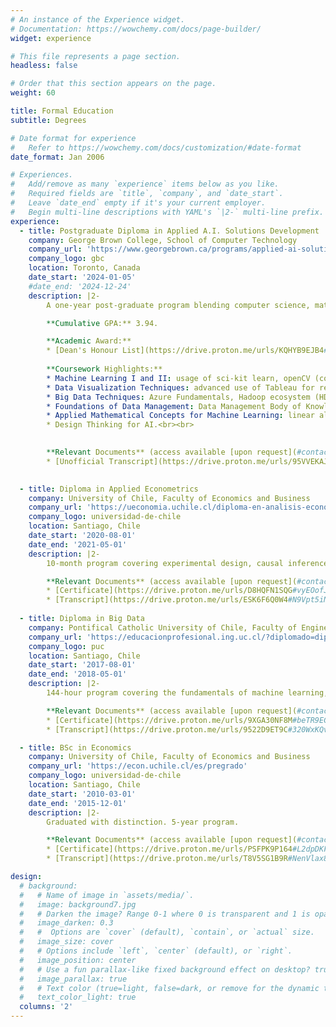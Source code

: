 ```yaml
---
# An instance of the Experience widget.
# Documentation: https://wowchemy.com/docs/page-builder/
widget: experience

# This file represents a page section.
headless: false

# Order that this section appears on the page.
weight: 60

title: Formal Education
subtitle: Degrees

# Date format for experience
#   Refer to https://wowchemy.com/docs/customization/#date-format
date_format: Jan 2006

# Experiences.
#   Add/remove as many `experience` items below as you like.
#   Required fields are `title`, `company`, and `date_start`.
#   Leave `date_end` empty if it's your current employer.
#   Begin multi-line descriptions with YAML's `|2-` multi-line prefix.
experience:
  - title: Postgraduate Diploma in Applied A.I. Solutions Development
    company: George Brown College, School of Computer Technology
    company_url: 'https://www.georgebrown.ca/programs/applied-ai-solutions-development-program-postgraduate-t431'
    company_logo: gbc
    location: Toronto, Canada
    date_start: '2024-01-05'
    #date_end: '2024-12-24'
    description: |2-
        A one-year post-graduate program blending computer science, mathematics, and business to develop AI solutions.

        **Cumulative GPA:** 3.94.

        **Academic Award:**
        * [Dean's Honour List](https://drive.proton.me/urls/KQHYB9EJB4#5sfamaMqZ5rT) (access available [upon request](#contact)).<br><br>
        
        **Coursework Highlights:**
        * Machine Learning I and II: usage of sci-kit learn, openCV (computer vision), NLP and audio-processing libraries.
        * Data Visualization Techniques: advanced use of Tableau for reporting and data storytelling.
        * Big Data Techniques: Azure Fundamentals, Hadoop ecosystem (HDFS, Pig, Hive, Beeline), Spark, and ETL processes with SQL Server Integration Services.
        * Foundations of Data Management: Data Management Body of Knowledge framework.
        * Applied Mathematical Concepts for Machine Learning: linear algebra, matrix factorization, TF-IDF, gradient descent, convolution, Fourier transforms, signal processing.
        * Design Thinking for AI.<br><br>
 

        **Relevant Documents** (access available [upon request](#contact)):
        * [Unofficial Transcript](https://drive.proton.me/urls/95VVEKAJM0#bRuIxcA8J4H1).<br><br>

        
  - title: Diploma in Applied Econometrics
    company: University of Chile, Faculty of Economics and Business
    company_url: 'https://ueconomia.uchile.cl/diploma-en-analisis-econometrico/'
    company_logo: universidad-de-chile
    location: Santiago, Chile
    date_start: '2020-08-01'
    date_end: '2021-05-01'
    description: |2-
        10-month program covering experimental design, causal inference with observational data and time series analysis.

        **Relevant Documents** (access available [upon request](#contact)):
        * [Certificate](https://drive.proton.me/urls/D8HQFN1SQG#vyEOofJ0zcg8).
        * [Transcript](https://drive.proton.me/urls/ESK6F6Q0W4#N9Vpt5iNFsfb).
        
  - title: Diploma in Big Data
    company: Pontifical Catholic University of Chile, Faculty of Engineering
    company_url: 'https://educacionprofesional.ing.uc.cl/?diplomado=diplomado-en-big-data'
    company_logo: puc
    location: Santiago, Chile
    date_start: '2017-08-01'
    date_end: '2018-05-01'
    description: |2-
        144-hour program covering the fundamentals of machine learning, recommender systems, Hadoop, parallel computing and graph theory.

        **Relevant Documents** (access available [upon request](#contact)):
        * [Certificate](https://drive.proton.me/urls/9XGA30NF8M#beTR9EGoccjo).
        * [Transcript](https://drive.proton.me/urls/9522D9ET9C#320WxKQvE1IT).

  - title: BSc in Economics
    company: University of Chile, Faculty of Economics and Business
    company_url: 'https://econ.uchile.cl/es/pregrado'
    company_logo: universidad-de-chile
    location: Santiago, Chile
    date_start: '2010-03-01'
    date_end: '2015-12-01'
    description: |2-
        Graduated with distinction. 5-year program.

        **Relevant Documents** (access available [upon request](#contact)):
        * [Certificate](https://drive.proton.me/urls/PSFPK9P164#L2dpDKFoyA5B).
        * [Transcript](https://drive.proton.me/urls/T8V5SG1B9R#NenVlax8mWjV).

design:
  # background:
  #   # Name of image in `assets/media/`.
  #   image: background7.jpg
  #   # Darken the image? Range 0-1 where 0 is transparent and 1 is opaque.
  #   image_darken: 0.3
  #   #  Options are `cover` (default), `contain`, or `actual` size.
  #   image_size: cover
  #   # Options include `left`, `center` (default), or `right`.
  #   image_position: center
  #   # Use a fun parallax-like fixed background effect on desktop? true/false
  #   image_parallax: true
  #   # Text color (true=light, false=dark, or remove for the dynamic theme color).
  #   text_color_light: true
  columns: '2'
---
```

